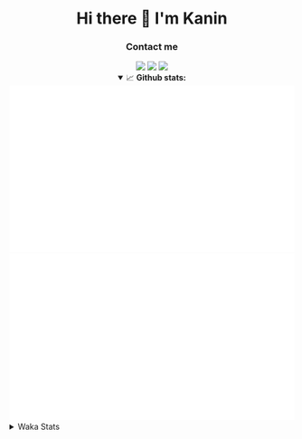 <div align="center">
 <h1>Hi there 👋 I'm Kanin</h1>
 <h3>Contact me</h3>
 <a href="mailto:im@kanin.dev"><img src="https://img.shields.io/badge/gmail-%23D14836.svg?&style=for-the-badge&logo=gmail&logoColor=white"/></a>
 <a href="https://twitter.com/KaninTwt"><img src="https://img.shields.io/badge/twitter-%231DA1F2.svg?&style=for-the-badge&logo=twitter&logoColor=white"/></a>
 <a href="https://www.linkedin.com/in/KaninDev"><img src="https://img.shields.io/badge/linkedin-%230077B5.svg?&style=for-the-badge&logo=linkedin&logoColor=white"/></a>
<details open>
  <summary>📈 <b>Github stats:</b></summary>
  <img src="https://github.com/Kanin/Kanin/blob/master/scripts/GitHubStats/generated/overview.svg"/>
  <img src="https://github.com/Kanin/Kanin/blob/master/scripts/GitHubStats/generated/languages.svg"/>
</details>
</div>

<details>
 <summary>Waka Stats</summary>

<!--START_SECTION:waka-->
![Code Time](http://img.shields.io/badge/Code%20Time-2%2C586%20hrs%2048%20mins-blue)

![Profile Views](http://img.shields.io/badge/Profile%20Views-0-blue)

![Lines of code](https://img.shields.io/badge/From%20Hello%20World%20I%27ve%20Written-775.8%20thousand%20lines%20of%20code-blue)

**🐱 My GitHub Data** 

> 📦 181.2 kB Used in GitHub's Storage 
 > 
> 🏆 67 Contributions in the Year 2025
 > 
> 🚫 Not Opted to Hire
 > 
> 📜 27 Public Repositories 
 > 
> 🔑 19 Private Repositories 
 > 
**I'm an Early 🐤** 

```text
🌞 Morning                3005 commits        ███████░░░░░░░░░░░░░░░░░░   27.72 % 
🌆 Daytime                3186 commits        ███████░░░░░░░░░░░░░░░░░░   29.39 % 
🌃 Evening                3119 commits        ███████░░░░░░░░░░░░░░░░░░   28.77 % 
🌙 Night                  1530 commits        ████░░░░░░░░░░░░░░░░░░░░░   14.11 % 
```
📅 **I'm Most Productive on Monday** 

```text
Monday                   2087 commits        █████░░░░░░░░░░░░░░░░░░░░   19.25 % 
Tuesday                  1566 commits        ████░░░░░░░░░░░░░░░░░░░░░   14.45 % 
Wednesday                1088 commits        ███░░░░░░░░░░░░░░░░░░░░░░   10.04 % 
Thursday                 1671 commits        ████░░░░░░░░░░░░░░░░░░░░░   15.42 % 
Friday                   1813 commits        ████░░░░░░░░░░░░░░░░░░░░░   16.73 % 
Saturday                 1044 commits        ██░░░░░░░░░░░░░░░░░░░░░░░   09.63 % 
Sunday                   1571 commits        ████░░░░░░░░░░░░░░░░░░░░░   14.49 % 
```


📊 **This Week I Spent My Time On** 

```text
🕑︎ Time Zone: America/New_York

💬 Programming Languages: 
Python                   7 hrs 49 mins       ██████████████████░░░░░░░   70.00 % 
Bash                     1 hr 50 mins        ████░░░░░░░░░░░░░░░░░░░░░   16.49 % 
virtualenv               1 hr 3 mins         ██░░░░░░░░░░░░░░░░░░░░░░░   09.44 % 
Git Config               14 mins             █░░░░░░░░░░░░░░░░░░░░░░░░   02.16 % 
Markdown                 6 mins              ░░░░░░░░░░░░░░░░░░░░░░░░░   00.93 % 

🔥 Editors: 
VS Code                  11 hrs 7 mins       █████████████████████████   99.40 % 
PyCharm                  4 mins              ░░░░░░░░░░░░░░░░░░░░░░░░░   00.60 % 

🐱‍💻 Projects: 
Site                     9 hrs 37 mins       ██████████████████████░░░   86.13 % 
ReactDjango              1 hr 29 mins        ███░░░░░░░░░░░░░░░░░░░░░░   13.27 % 
NailaDjango              3 mins              ░░░░░░░░░░░░░░░░░░░░░░░░░   00.59 % 
APIServer                0 secs              ░░░░░░░░░░░░░░░░░░░░░░░░░   00.01 % 

💻 Operating System: 
Windows                  11 hrs 11 mins      █████████████████████████   100.00 % 
```

**I Mostly Code in Python** 

```text
Python                   33 repos            ████████████████░░░░░░░░░   62.26 % 
Java                     7 repos             ███░░░░░░░░░░░░░░░░░░░░░░   13.21 % 
TypeScript               5 repos             ██░░░░░░░░░░░░░░░░░░░░░░░   09.43 % 
HTML                     3 repos             █░░░░░░░░░░░░░░░░░░░░░░░░   05.66 % 
Kotlin                   1 repo              ░░░░░░░░░░░░░░░░░░░░░░░░░   01.89 % 
```



**Timeline**

![Lines of Code chart](https://raw.githubusercontent.com/Kanin/Kanin/master/assets/bar_graph.png)


 Last Updated on 28/02/2025 18:05:48 UTC
<!--END_SECTION:waka-->
</details>
